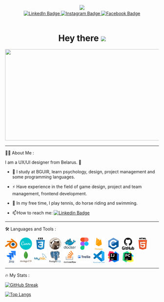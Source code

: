 <div id="header" align="center">
  <img src="https://media.giphy.com/media/v1.Y2lkPTc5MGI3NjExNWx1M2E1MG9lbTVmaGt4azZid2p5bjRybGs5MHg4ajhlMWdxZ3I3aSZlcD12MV9pbnRlcm5hbF9naWZfYnlfaWQmY3Q9cw/LnhMmEpEaholWxXogQ/giphy.gif" width="140"/>
  <div id="badges">
    <a href="https://www.linkedin.com/in/diana-novak">
      <img src="https://img.shields.io/badge/LinkedIn-%233366CC?logo=linkedin&logoColor=white&style=for-the-badge" alt="LinkedIn Badge"/>
    </a>
    <a href="https://www.instagram.com/dia__novak?igsh=bDI5d2prdHkzdHJh">
      <img src="https://img.shields.io/badge/Instagram-%23db7704?logo=Instagram&logoColor=white&style=for-the-badge" alt="Instagram Badge"/>
    </a>
    <a href="https://www.facebook.com/profile.php?id=100011068566508&mibextid=LQQJ4d">
      <img src="https://img.shields.io/badge/Facebook-%230033CC?logo=Facebook&logoColor=white&style=for-the-badge" alt="Facebook Badge"/>
    </a>
  </div>
  <img src="https://komarev.com/ghpvc/?username=floppyDi&style=flat-square&color=orange" alt=""/>
  <h1>
  Hey there
  <img src="https://media.giphy.com/media/v1.Y2lkPTc5MGI3NjExandsN2dsbDllaWw3c3VudGl1YTF0YW5pbzViNHBkMGdxcDF2aTFkZSZlcD12MV9pbnRlcm5hbF9naWZfYnlfaWQmY3Q9Zw/Wj7lNjMNDxSmc/giphy.gif" width="60px"/>
</h1>
</div>
<div align="center">
  <img src="https://media.giphy.com/media/v1.Y2lkPTc5MGI3NjExamduaWcyMWM2ODN2Zndpb2lqYjJtOTRuOW5qank5bGZrZGM5NzE3diZlcD12MV9pbnRlcm5hbF9naWZfYnlfaWQmY3Q9Zw/L1R1tvI9svkIWwpVYr/giphy.gif" width="600" height="300"/>
</div>

--- 

:woman_technologist: About Me :

I am a UX/UI designer from Belarus. :octopus:

- :telescope: I study at BGUIR, learn psychology, design, project management and some programming languages.

- :zap: Have experience in the field of game design, project and team management, frontend development.

- :seedling: In my free time, I play tennis, do horse riding and swimming.

- :mailbox:How to reach me: [![Linkedin Badge](https://img.shields.io/badge/-Diana-blue?style=flat&logo=Linkedin&logoColor=white)](https://www.linkedin.com/in/diana-novak)

--- 

:hammer_and_wrench: Languages and Tools :
<div>
  <img src="https://github.com/devicons/devicon/blob/master/icons/blender/blender-original.svg" title="Blender" alt="Blender" width="40" height="40"/>&nbsp;
  <img src="https://github.com/devicons/devicon/blob/master/icons/canva/canva-original.svg" title="Canva" alt="Canva" width="40" height="40"/>&nbsp;
  <img src="https://github.com/devicons/devicon/blob/master/icons/css3/css3-original-wordmark.svg" title="CSS3" alt="CSS3" width="40" height="40"/>&nbsp;
  <img src="https://github.com/devicons/devicon/blob/master/icons/dbeaver/dbeaver-original.svg" title="DBeaver" alt="DBeaver" width="40" height="40"/>&nbsp;
  <img src="https://github.com/devicons/devicon/blob/master/icons/docker/docker-original-wordmark.svg" title="Docker" alt="Docker" width="40" height="40"/>&nbsp;
  <img src="https://github.com/devicons/devicon/blob/master/icons/figma/figma-original.svg" title="Figma" alt="Figma" width="40" height="40"/>&nbsp;
  <img src="https://github.com/devicons/devicon/blob/master/icons/firebase/firebase-plain-wordmark.svg"  title="Firebase" alt="Firebase" width="40" height="40"/>&nbsp;
  <img src="https://github.com/devicons/devicon/blob/master/icons/c/c-original.svg" title="C/C++" alt="C/C++" width="40" height="40"/>&nbsp;
  <img src="https://github.com/devicons/devicon/blob/master/icons/github/github-original-wordmark.svg" title="GitHub" alt="GitHub" width="40" height="40"/>&nbsp;
  <img src="https://github.com/devicons/devicon/blob/master/icons/html5/html5-original-wordmark.svg" title="HTML5" alt="HTML5" width="40" height="40"/>&nbsp;
  <img src="https://github.com/devicons/devicon/blob/master/icons/jira/jira-original-wordmark.svg" title="Jira"  alt="Jira" width="40" height="40"/>&nbsp;
  <img src="https://github.com/devicons/devicon/blob/master/icons/mongodb/mongodb-original-wordmark.svg" title="MongoDB" alt="MongoDB" width="40" height="40"/>&nbsp;
  <img src="https://github.com/devicons/devicon/blob/master/icons/mysql/mysql-original-wordmark.svg" title="MySQL" alt="MySQL" width="40" height="40"/>&nbsp;
  <img src="https://github.com/devicons/devicon/blob/master/icons/postgresql/postgresql-original-wordmark.svg" title="PostgreSQL"  alt="PostgreSQL" width="40" height="40"/>&nbsp;
  <img src="https://github.com/devicons/devicon/blob/master/icons/stackoverflow/stackoverflow-original-wordmark.svg" title="Stack Overflow" alt="Stack Overflow" width="40" height="40"/>&nbsp;
  <img src="https://github.com/devicons/devicon/blob/master/icons/trello/trello-original-wordmark.svg" title="Trello" alt="Trello" width="40" height="40"/>&nbsp;
   <img src="https://github.com/devicons/devicon/blob/master/icons/vscode/vscode-original-wordmark.svg" title="VS Code"  alt="VS Code" width="40" height="40"/>&nbsp;
  <img src="https://github.com/devicons/devicon/blob/master/icons/intellij/intellij-original.svg" title="IntelliJ IDEA"  alt="IntelliJ IDEA" width="40" height="40"/>&nbsp;
   <img src="https://github.com/devicons/devicon/blob/master/icons/pycharm/pycharm-original.svg" title="PyCharm"  alt="PyCharm" width="40" height="40"/>&nbsp;
</div>

--- 

:fire: My Stats :

[![GitHub Streak](http://github-readme-streak-stats.herokuapp.com?user=floppyDi)](https://git.io/streak-stats)

[![Top Langs](https://github-readme-stats.vercel.app/api/top-langs/?username=floppyDi)](https://github.com/anuraghazra/github-readme-stats)
